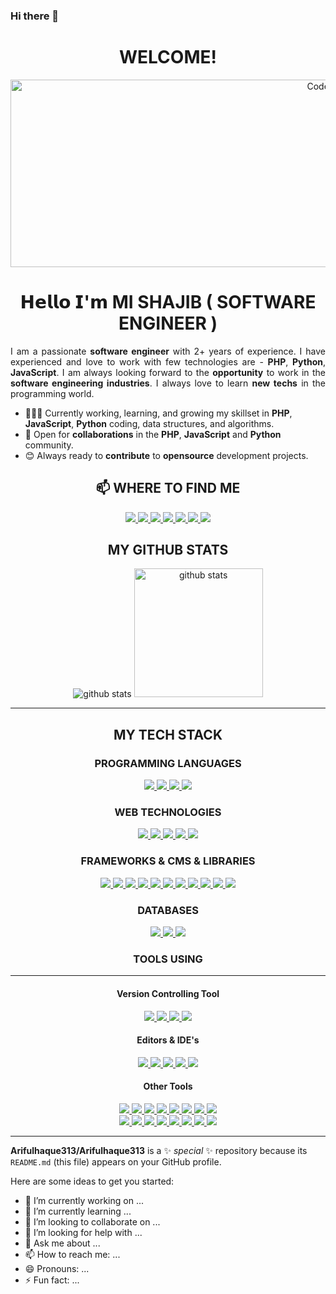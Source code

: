### Hi there 👋


<h1 align="center"> WELCOME! </h1>
<p align="center"><img src="https://media-exp1.licdn.com/dms/image/C5616AQE8xKrv3ouSCA/profile-displaybackgroundimage-shrink_200_800/0/1641812241807?e=1666828800&v=beta&t=hmd9z4vwYbwcErs0AcnXwEmPNYlpTR-6tN5VfJ19C9k" alt="Coder GIF" width="1000" height="300"></p>

<h1 align="center">𝗛𝗲𝗹𝗹𝗼 𝗜'𝗺 MI SHAJIB ( SOFTWARE ENGINEER )</h1>

<p align="justify">
I am a passionate <strong>software engineer</strong> with 2+ years of experience. I have experienced and love to work with few technologies are - <strong>PHP</strong>, <strong>Python</strong>, <strong>JavaScript</strong>. I am always looking forward to the <strong>opportunity</strong> to work in the <strong>software engineering industries</strong>. I always love to learn <strong>new techs</strong> in the programming world.
</p>

- 👨🏽‍💻 Currently working, learning, and growing my skillset in **PHP**, **JavaScript**, **Python** coding, data structures, and algorithms.
- 🤝 Open for **collaborations** in the **PHP**, **JavaScript** and **Python** community.
- 😊 Always ready to **contribute** to **opensource** development projects.

<h2 align="center">📫 WHERE TO FIND ME</h2>
<p align="center">
    <a title="Facebook" href="https://facebook.com/mi.shajib1/">
        <img src="https://img.shields.io/badge/-MI%20SHAJIB-%233b5998?style=flat-square&logo=Facebook&logoColor=ffffff" />
    </a>
    <a title="LinkedIn" href="https://www.linkedin.com/in/mishajib/">
        <img src="https://img.shields.io/badge/-MI%20SHAJIB-%230e76a8?style=flat-square&logo=Linkedin&logoColor=ffffff" />
    </a>
    <a title="Instagram" href="https://instagram.com/mi.shajib1/">
        <img src="https://img.shields.io/badge/-MI%20SHAJIB-%233f729b?style=flat-square&logo=instagram&logoColor=ffffff" />
    </a>
    <a title="Twitter" href="https://twitter.com/mishajib1">
        <img src="https://img.shields.io/badge/-MI%20SHAJIB-%2300acee?style=flat-square&logo=twitter&logoColor=ffffff" />
    </a>
    <a title="Youtube" href="https://www.youtube.com/channel/UCk-MkWYPZWG8X8vX3wloF0w">
        <img src="https://img.shields.io/badge/-MI%20SHAJIB-%23FF0000?style=flat-square&logo=youtube" />
    </a>
    <a title="Github" href="https://github.com/mishajib">
        <img src="https://img.shields.io/badge/-MI%20SHAJIB-%23211F1F?style=flat-square&logo=github" />
    </a>
    <a title="BitBucket" href="https://bitbucket.org/mishajib/">
        <img src="https://img.shields.io/badge/-BitBucket-darkblue?style=flat-square&logo=bitbucket" />
    </a>

</p>

<h2 align="center"> MY GITHUB STATS </h2>
<p align="center">
  <img title="github stats" src="https://github-readme-stats.vercel.app/api?username=mishajib&show_icons=true&theme=tokyonight&line_height=27">
  <img title="github stats" height="206" src="https://github-readme-stats.vercel.app/api/top-langs/?username=mishajib&theme=tokyonight">
</p>
<hr/>
<h2 align="center"> MY TECH STACK </h2>

<h3 align="center"> PROGRAMMING LANGUAGES </h3>
<p align="center">
  <a title="PHP" href="https://www.php.net/">
    <img src="https://img.shields.io/badge/PHP-%23777BB4.svg?&style=flat-square&logo=php&logoColor=white"/>
  </a>
  <a title="JavaScript" href="https://www.javascript.com/">
    <img src="https://img.shields.io/badge/JavaScript%20-%23323330.svg?&style=flat-square&logo=javascript&logoColor=%23F7DF1E"/>
  </a>
  <a title="Python" href="https://www.python.org/">
    <img src="https://img.shields.io/badge/Python%20-%2314354C.svg?&style=flat-square&logo=python&logoColor=white"/>
  </a>
  <a title="JAVA" href="https://www.java.com/en/">
    <img src="https://img.shields.io/badge/JAVA-%23ED8B00.svg?&style=flat-square&logo=java&logoColor=white"/>
  </a>
  
</p>

<h3 align="center"> WEB TECHNOLOGIES </h3>
<p align="center">
  
<a title="HTML5" href="https://www.w3schools.com/html/default.asp">
  <img src="https://img.shields.io/badge/HTML5%20-%23E34F26.svg?&style=flat-square&logo=html5&logoColor=white"/>
</a>
<a title="CSS3" href="https://www.w3schools.com/css/default.asp">
    <img src="https://img.shields.io/badge/CSS3%20-%231572B6.svg?&style=flat-square&logo=css3&logoColor=white"/>
</a>
<a title="JavaScript" href="https://www.javascript.com/">
    <img src="https://img.shields.io/badge/JavaScript%20-%23323330.svg?&style=flat-square&logo=javascript&logoColor=%23F7DF1E"/>
</a>
<a title="PHP" href="https://www.php.net/">
    <img src="https://img.shields.io/badge/PHP-%23777BB4.svg?&style=flat-square&logo=php&logoColor=white"/>
</a>
<a title="Markdown" href="https://www.markdownguide.org/">
    <img src="https://img.shields.io/badge/Markdown-%23000000.svg?&style=flat-square&logo=markdown&logoColor=white"/>
</a>
  
</p>

<h3 align="center"> FRAMEWORKS & CMS & LIBRARIES </h3>
<p align="center">
    
  <a title="Laravel" href="https://www.laravel.com/">
    <img src="https://img.shields.io/badge/Laravel%20-%23FF2D20.svg?&style=flat-square&logo=laravel&logoColor=white"/>
  </a>
  <a title="Laravel Livewire" href="https://laravel-livewire.com/">
    <img src="https://img.shields.io/badge/Laravel%20Livewire%20-%23FF2D20.svg?&style=flat-square&logo=laravel-livwire&logoColor=white"/>
  </a>
  <a title="CodeIgniter" href="http://codeigniter.com/">
    <img src="http://img.shields.io/badge/-CodeIgniter-%23F7DF1C?style=flat-square&logo=CodeIgniter&logoColor=ffffff&color=%23EE4623" />
  </a>
  <a title="DJango" href="https://www.djangoproject.com/">
    <img src="https://img.shields.io/badge/DJango%20-%23092E20.svg?&style=flat-square&logo=django&logoColor=white"/>
  </a>
  <a title="JQuery" href="https://jquery.com/">
    <img src="https://img.shields.io/badge/JQuery%20-%230769AD.svg?&style=flat-square&logo=jquery&logoColor=white"/>
  </a>
  <a title="Vue.JS" href="https://vuejs.org/">
    <img src="https://img.shields.io/badge/VueJs%20-%2335495e.svg?&style=flat-square&logo=vue.js&logoColor=%234FC08D"/>
  </a>
  <a title="React JS" href="https://reactjs.org/">
    <img src="https://img.shields.io/badge/React-20232A?style=flat-square&logo=react&logoColor=61DAFB"/>
  </a>
   <a title="Alpine JS" href="https://alpinejs.dev/">
    <img src="https://img.shields.io/badge/AlpineJS-8BC0D0?style=flat-square&logo=alpine.js&logoColor=black"/>
  </a>
  <a title="Bootstrap" href="https://getbootstrap.com/">
    <img src="https://img.shields.io/badge/Bootstrap%20-%23563D7C.svg?&style=flat-square&logo=bootstrap&logoColor=white"/>
  </a>
  <a title="Tailwind CSS" href="https://tailwindcss.com/">
    <img src="https://img.shields.io/badge/TailwindCSS%20-%2338B2AC.svg?&style=flat-square&logo=tailwind-css&logoColor=white"/>
  </a>
   <a title="WordPress" href="https://wordpress.org/">
    <img src="https://img.shields.io/badge/WordPress%20-%2321759B.svg?&style=flat-square&logo=wordpress&logoColor=white"/>
  </a>
  
</p>

<h3 align="center"> DATABASES </h3>
<p align="center">
    
  <a title="SQLite" href="https://www.sqlite.org/index.html">
    <img src="https://img.shields.io/badge/SQLite%20-%23003B57.svg?&style=flat-square&logo=sqlite&logoColor=white"/>
  </a>
  <a title="MYSQL" href="https://www.mysql.com/">
    <img src="http://img.shields.io/badge/-MYSQL-%234479A1?style=flat-square&logo=mysql&logoColor=ffffff"/>
  </a>
  <a title="POSTGRESQL" href="https://www.postgresql.org/">
    <img src="https://img.shields.io/badge/PostgreSQL%20-%23336791.svg?&style=flat-square&logo=postgresql&logoColor=white"/>
  </a>
  
</p>

<h3 align="center"> TOOLS USING </h3>
<hr/>
<h4 align="center"> Version Controlling Tool </h4>
<p align="center">

  <a title="Git" href="https://git-scm.com/">
    <img src="https://img.shields.io/badge/Git%20-%23F05033.svg?&style=flat-square&logo=git&logoColor=white"/>
  </a>
  <a title="Github" href="https://github.com/mishajib">
    <img src="https://img.shields.io/badge/Github%20-%23121011.svg?&style=flat-square&logo=github&logoColor=white"/>
  </a>
  <a title="BitBucket" href="https://bitbucket.org/mishajib/">
    <img src="https://img.shields.io/badge/Bitbucket%20-%230047B3.svg?&style=flat-square&logo=bitbucket&logoColor=white"/>
  </a>
  <a title="GitLab" href="https://gitlab.com/mishajib">
    <img src="https://img.shields.io/badge/Gitlab%20-%23181717.svg?&style=flat-square&logo=gitlab&logoColor=white"/>
  </a>  
</p>

<h4 align="center"> Editors & <span title="Intergrated Development Environment">IDE</span>'s </h4>

<p align="center">
    
  <a title="VsCode" href="https://code.visualstudio.com/">
    <img src="https://img.shields.io/badge/-VSCode-%23007ACC?style=flat-square&logo=visual-studio-code" />
  </a>
  <a title="PHPSTORM" href="https://www.jetbrains.com/phpstorm/">
    <img src="https://img.shields.io/badge/-PhpStorm-%239250f5?style=flat-square&logo=phpstorm" />
  </a>
  <a title="PyCharm" href="https://www.jetbrains.com/pycharm/">
    <img src="https://img.shields.io/badge/-PyCharm-%23000000?style=flat-square&logo=pycharm" />
  </a>
  <a title="Sublime Text" href="https://www.sublimetext.com/">
    <img src="https://img.shields.io/badge/-Sublime%20Text-%23FF9800?style=flat-square&logo=sublime-text&logoColor=white" />
  </a>
  <a title="Atom" href="https://atom.io/">
    <img src="https://img.shields.io/badge/-Atom%20-%2366595C?style=flat-square&logo=atom" />
  </a>
    
</p>

<h4 align="center"> Other Tools </h4>

<p align="center">
    
  <a title="Beautiful Soup" href="https://pypi.org/project/beautifulsoup4/">
    <img src="https://img.shields.io/badge/Beautiful%20Soup-%235D87BF.svg?&style=flat-square&logo=beautiful-soup&logoColor=ffffff" />
  </a>
  <a title="Pandas" href="https://pandas.pydata.org/">
    <img src="https://img.shields.io/badge/-Pandas-%23150458?style=flat-square&logo=pandas&logoColor=ffffff" />
  </a>
  <a title="Selenium" href="https://selenium-python.readthedocs.io/">
    <img src="https://img.shields.io/badge/-Selenium-%23006567?style=flat-square&logo=selenium&logoColor=ffffff" />
  </a>
  <a title="Netlify" href="https://www.netlify.com/">
    <img src="https://img.shields.io/badge/-Netlify-%2300C7B7?style=flat-square&logo=netlify&logoColor=ffffff" />
  </a>
  <a title="WebPack" href="https://webpack.js.org/">
    <img src="https://img.shields.io/badge/Webpack%20-%238DD6F9.svg?&style=flat-square&logo=webpack&logoColor=black" />
  </a>
  <a title="ESLint" href="https://eslint.org/">
    <img src="https://img.shields.io/badge/-ESLint-%234B32C3?style=flat-square&logo=eslint" />
  </a>
  <a title="Adobe PhotoShop" href="https://www.adobe.com/products/photoshop.html">
    <img src="https://img.shields.io/badge/Adobe%20Photoshop%20-%2331A8FF.svg?&style=flat-square&logo=adobe%20photoshop&logoColor=white"/>
  </a>
  <a title="Adobe Illustrator" href="https://www.adobe.com/products/photoshop.html">
    <img src="https://img.shields.io/badge/Adobe%20Illustrator%20-%23FF9A00.svg?&style=flat-square&logo=adobe%20illustrator&logoColor=white"/>
  </a>
  <br/>
  <a title="Wordpress WooCommerce Plugin" href="https://woocommerce.com/">
    <img src="https://img.shields.io/badge/WooCommerce%20-%2396588A.svg?&style=flat-square&logo=woocommerce&logoColor=white"/>
  </a>
  <a title="Wordpress Yoast Seo Plugin" href="https://yoast.com/">
    <img src="https://img.shields.io/badge/Yoast%20-%23A4286A.svg?&style=flat-square&logo=yoast&logoColor=white"/>
  </a>
  <a title="Wordpress Rocket (Speed Optimization Plugin)" href="https://wp-rocket.me/">
    <img src="https://img.shields.io/badge/WP%20Rocket-%23F56640.svg?&style=flat-square&logo=wp-rocket&logoColor=white"/>
  </a>
  <a title="The World Wide Web Consortium (W3C)" href="https://www.w3.org/">
    <img src="https://img.shields.io/badge/W3C-%23005A9C.svg?&style=flat-square&logo=w3c&logoColor=white"/>
  </a>
  <a title="APACHE (Web Server)" href="https://www.apache.org/">
    <img src="https://img.shields.io/badge/Apache-%23D22128.svg?&style=flat-square&logo=apache&logoColor=white"/>
  </a>
  <a title="NGINX (Web Server)" href="https://www.nginx.com/">
    <img src="https://img.shields.io/badge/Nginx-%23269539.svg?&style=flat-square&logo=nginx&logoColor=white"/>
  </a>
  <a title="XAMPP" href="https://www.apachefriends.org/download.html">
    <img src="https://img.shields.io/badge/XAMPP-%23FB7A24.svg?&style=flat-square&logo=xampp&logoColor=white"/>
  </a>
  <a title="Trello" href="https://trello.com/">
    <img src="https://img.shields.io/badge/Trello-%230079BF.svg?&style=flat-square&logo=trello&logoColor=white"/>
  </a>
  
</p>
<hr/>

**Arifulhaque313/Arifulhaque313** is a ✨ _special_ ✨ repository because its `README.md` (this file) appears on your GitHub profile.

Here are some ideas to get you started:

- 🔭 I’m currently working on ...
- 🌱 I’m currently learning ...
- 👯 I’m looking to collaborate on ...
- 🤔 I’m looking for help with ...
- 💬 Ask me about ...
- 📫 How to reach me: ...
- 😄 Pronouns: ...
- ⚡ Fun fact: ...


